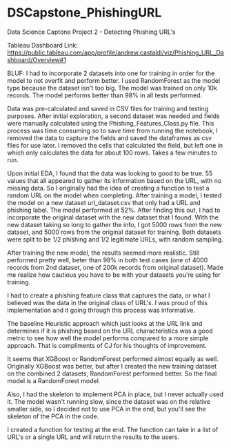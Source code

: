 # DSCapstone_PhishingURL
Data Science Captone Project 2 - Detecting Phishing URL's

Tableau Dashboard Link:
https://public.tableau.com/app/profile/andrew.castaldi/viz/Phishing_URL_Dashboard/Overview#1

BLUF: I had to incorporate 2 datasets into one for training in order for the model to not overfit and perform better.  I used RandomForest as the model type because the dataset isn't too big.  The model was trained on only 10k records.  The model performs better than 98% in all tests performed. 

Data was pre-calculated and saved in CSV files for training and testing purposes.  After initial exploration, a second dataset was needed and fields were manually calculated using the Phishing_Features_Class.py file.  This process was time consuming so to save time from running the notebook, I removed the data to capture the fields and saved the dataframes as csv files for use later.  I removed the cells that calculated the field, but left one in which only calculates the data for about 100 rows.  Takes a few minutes to run.

Upon initial EDA, I found that the data was looking to good to be true.  55 values that all appeared to gather its information based on the URL, with no missing data.  So I originally had the idea of creating a function to test a random URL on the model when completing.  After training a model, I tested the model on a new dataset url_dataset.csv that only had a URL and phishing label.  The model performed at 52%.  After finding this out, I had to incorporate the original dataset with the new dataset that I found.  With the new dataset taking so long to gather the info, I got 5000 rows from the new dataset, and 5000 rows from the original dataset for training.  Both datasets were split to be 1/2 phishing and 1/2 legitimate URLs, with random sampling.

After training the new model, the results seemed more realistic.  Still performed pretty well, beter than 98% in both test cases (one of 4000 records from 2nd dataset, one of 200k records from original dataset).  Made me realize how cautious you have to be with your datasets you're using for training.

I had to create a phishing feature class that captures the data, or what I believed was the data in the original class of URL's.  I was proud of this implementation and it going through this process was informative.  

The baseline Heuristic approach which just looks at the URL link and determines if it is phishing based on the URL characteristics was a good metric to see how well the model performs compared to a more simple approach.  That is compliments of CJ for his thoughts of improvement.

It seems that XGBoost or RandomForest performed almost equally as well.  Originally XGBoost was better, but after I created the new training dataset on the combined 2 datasets, RandomForest performed better.  So the final model is a RandomForest model.  

Also, I had the skeleton to implement PCA in place, but I never actually used it.  The model wasn't running slow, since the dataset was on the relative smaller side, so I decided not to use PCA in the end, but you'll see the skeleton of the PCA in the code. 

I created a function for testing at the end.  The function can take in a list of URL's or a single URL and will return the results to the users.
